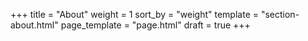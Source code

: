 +++
title = "About"
weight = 1
sort_by = "weight"
template = "section-about.html"
page_template = "page.html"
draft = true
+++
